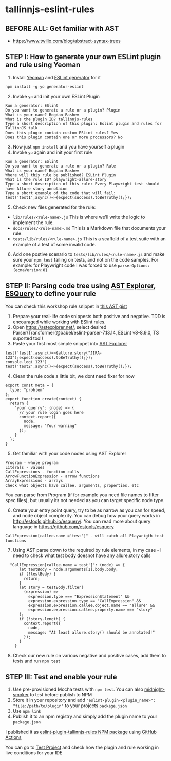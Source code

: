# tallinnjs-eslint-rules
## BEFORE ALL: Get familiar with AST
- https://www.twilio.com/blog/abstract-syntax-trees
## STEP I: How to generate your own ESLint plugin and rule using Yeoman
1. Install [Yeoman](https://yeoman.io/) and [ESLint generator](https://www.npmjs.com/package/generator-eslint) for it
```
npm install -g yo generator-eslint
```
2. Invoke `yo` and init your own ESLint Plugin
```
Run a generator: ESlint
Do you want to generate a rule or a plugin? Plugin
What is your name? Bogdan Bashev
What is the plugin ID? tallinnjs-rules
Type a short description of this plugin: Eslint plugin and rules for TallinnJS talk
Does this plugin contain custom ESLint rules? Yes
Does this plugin contain one or more processors? No
```
3. Now just `npm install` and you have yourself a plugin
4. Invoke `yo` again and init your first rule
```
Run a generator: ESlint
Do you want to generate a rule or a plugin? Rule
What is your name? Bogdan Bashev
Where will this rule be published? ESLint Plugin
What is the rule ID? playwright-allure-story
Type a short description of this rule: Every Playwright test should have Allure story annotaion
Type a short example of the code that will fail: test('test1',async()=>{expect(success).toBeTruthy();});
```
5. Check new files generated for the rule:
 - `lib/rules/<rule-name>.js` This is where we’ll write the logic to implement the rule.
 - `docs/rules/<rule-name>.md` This is a Markdown file that documents your rule.
 - `tests/lib/rules/<rule-name>.js` This is a scaffold of a test suite with an example of a test of some invalid code.

6. Add one postive scenario to `tests/lib/rules/<rule-name>.js` and make sure your `npm test` failing on tests, and not on the code samples. For example: for Playwright code I was forced to use `parserOptions:{ecmaVersion:8}`

## STEP II: Parsing code tree using [AST Explorer](https://astexplorer.net/), [ESQuery](http://estools.github.io/esquery/) to define your rule 
You can check this workshop rule snippet in [this AST gist](https://astexplorer.net/#/gist/0bd46facc1de757fab892914d0fe2415/045d770c06ca520921cb0039ab078a8fa9b5a864)
1. Prepare your real-life code snippests both positive and negative. TDD is encouraged while working with ESlint rules.
2. Open https://astexplorer.net/, select desired Parser/Transformer(@babel/eslint-parser-7.13.14, ESLint v8-8.9.0, TS suported too!)
3. Paste your first most simple snippet into [AST Explorer](https://astexplorer.net/#/gist/0bd46facc1de757fab892914d0fe2415/045d770c06ca520921cb0039ab078a8fa9b5a864) 
```
test('test1',async()=>{allure.story("JIRA-123");expect(success).toBeTruthy();});
console.log('123')
test('test2',async()=>{expect(success).toBeTruthy();});
```
4. Clean the rule code a little bit, we dont need fixer for now
```
export const meta = {
  type: "problem"
};
export function create(context) {
  return {
    "your querry": (node) => {
      // your rule login goes here
      context.report({
        node,
        message: "Your warning"
      });
    }
  };
}
```
5. Get familiar with your code nodes using AST Explorer
```
Program - whole program
Literals - values
CallExpressions - function calls
ArrowFunctionExpression - arrow functions
ArrayExpressions - arrays
Check what objects have callee, arguments, properties, etc
```
You can parse from Program (if for example you need file names to filter spec files), but usually its not needed as you can target specific node type.

6. Create your entry point query, try to be as narrow as you can for speed, and node object complexity.
You can debug how your query works in http://estools.github.io/esquery/. You can read more about query language in https://github.com/estools/esquery
```
CallExpression[callee.name ='test']" - will catch all Playwrigth test functions
```
7. Using AST parse down to the required by rule elements, in my case - I need to check what test body doesnot have any allure.story calls
```
  "CallExpression[callee.name ='test']": (node) => {
      let testBody = node.arguments[1].body.body;
      if (!testBody) {
        return;
      }
      let story = testBody.filter(
        (expression) =>
          expression.type === "ExpressionStatement" &&
          expression.expression.type == "CallExpression" &&
          expression.expression.callee.object.name == "allure" &&
          expression.expression.callee.property.name === "story"
      );
      if (!story.length) {
        context.report({
          node,
          message: "At least allure.story() should be annotated!"
        });
      }
    }
```
8. Check our new rule on various negative and positive cases, add them to tests and run `npm test`

## STEP III: Test and enable your rule
1. Use pre-provisioned Mocha tests with `npm test`. You can also [midnight-smoker](https://www.npmjs.com/package/midnight-smoker) to test before publish to NPM
2. Store it in your repository and add `"eslint-plugin-<plugin_name>": "file:/path/to/plugin"` to your projects `package.json`
3. Use `npm link`
4. Publish it to an npm registry and simply add the plugin name to your `package.json`

I published it as [eslint-plugin-tallinnjs-rules NPM package](https://www.npmjs.com/package/eslint-plugin-tallinnjs-rules) using [GitHub Actions](https://github.com/bogdan-bashev/tallinnjs-eslint-rules/blob/main/.github/workflows/npm-publish.yml)
 
You can go to [Test Project](https://github.com/bogdan-bashev/tallinnjs-eslint-rules/tree/main/test-project) and check how the plugin and rule working in live conditions for your IDE  

